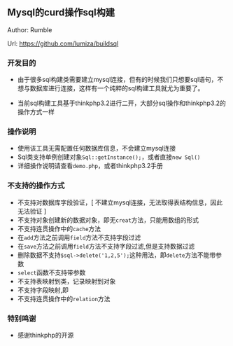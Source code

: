 ## Mysql的curd操作sql构建
Author: Rumble

Url:  https://github.com/lumiza/buildsql


### 开发目的
* 由于很多sql构建类需要建立mysql连接，但有的时候我们只想要sql语句，不想与数据库进行连接，这样有一个纯粹的sql构建工具就尤为重要了。

* 当前sql构建工具基于thinkphp3.2进行二开，大部分sql操作和thinkphp3.2的操作方式一样

### 操作说明
* 使用该工具无需配置任何数据库信息，不会建立mysql连接
* Sql类支持单例创建对象`Sql::getInstance();`，或者直接`new Sql()`
* 详细操作说明请查看`demo.php`，或者thinkphp3.2手册

### 不支持的操作方式

* 不支持对数据库字段验证，[ 不建立mysql连接，无法取得表结构信息，因此无法验证 ]
* 不支持对象创建新的数据对象，即无`creat`方法，只能用数组的形式
* 不支持连贯操作中的`cache`方法
* 在`add`方法之前调用`field`方法不支持字段过滤
* 在`save`方法之前调用`field`方法不支持字段过滤,但是支持数据过滤
* 删除数据不支持`$sql->delete('1,2,5');`这种用法，即`delete`方法不能带参数
* `select`函数不支持带参数
* 不支持表映射到类，记录映射到对象
* 不支持字段映射,即
* 不支持连贯操作中的`relation`方法

### 特别鸣谢

* 感谢thinkphp的开源
